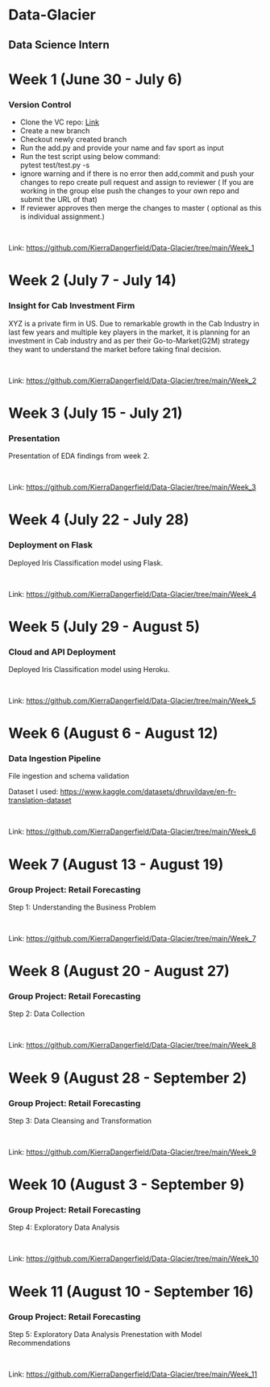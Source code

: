 # Data-Glacier


## Data Science Intern




# Week 1 (June 30 - July 6)

### <b>Version Control</b>
<ul>
    <li>Clone the VC repo: <a href="https://github.com/DataGlacier/VC" target="_blank" >Link</a> </li>
    <li>Create a new branch</li>
    <li>Checkout newly created branch</li>
    <li>Run the add.py and provide your name and fav sport as input</li>
    <li>Run the test script using below command: <br/>     
    pytest test/test.py -s</li>
    <li>ignore warning and if there is no error then add,commit and push your changes to repo
create pull request and assign to reviewer ( If you are working in the group else push the changes to your own repo and submit the URL of that)</li>
    <li>If reviewer approves then merge the changes to master ( optional as this is individual assignment.)</li>
</ul>

<br/>

Link: https://github.com/KierraDangerfield/Data-Glacier/tree/main/Week_1
    
# Week 2 (July 7 - July 14)

### <b>Insight for Cab Investment Firm</b>
XYZ is a private firm in US. Due to remarkable growth in the Cab Industry in last few years and multiple key players in the market, it is planning for an investment in Cab industry and as per their Go-to-Market(G2M) strategy they want to understand the market before taking final decision.

<br/>

Link: https://github.com/KierraDangerfield/Data-Glacier/tree/main/Week_2

# Week 3 (July 15 - July 21)

### <b>Presentation</b>
Presentation of EDA findings from week 2.

<br/>

Link: https://github.com/KierraDangerfield/Data-Glacier/tree/main/Week_3

# Week 4 (July 22 - July 28)

### <b>Deployment on Flask</b>
Deployed Iris Classification model using Flask.

<br/>

Link: https://github.com/KierraDangerfield/Data-Glacier/tree/main/Week_4

# Week 5 (July 29 - August 5)
### <b>Cloud and API Deployment</b>

Deployed Iris Classification model using Heroku.

<br/>

Link: https://github.com/KierraDangerfield/Data-Glacier/tree/main/Week_5

# Week 6 (August 6 - August 12)
### <b>Data Ingestion Pipeline</b>

File ingestion and schema validation

Dataset I used: https://www.kaggle.com/datasets/dhruvildave/en-fr-translation-dataset

<br/>

Link: https://github.com/KierraDangerfield/Data-Glacier/tree/main/Week_6

# Week 7 (August 13 - August 19)
### <b>Group Project: Retail Forecasting</b>

Step 1: Understanding the Business Problem

<br/>

Link: https://github.com/KierraDangerfield/Data-Glacier/tree/main/Week_7

# Week 8 (August 20 - August 27)
### <b>Group Project: Retail Forecasting</b>

Step 2: Data Collection

<br/>

Link: https://github.com/KierraDangerfield/Data-Glacier/tree/main/Week_8

# Week 9 (August 28 - September 2)
### <b>Group Project: Retail Forecasting</b>

Step 3: Data Cleansing and Transformation

<br/>

Link: https://github.com/KierraDangerfield/Data-Glacier/tree/main/Week_9

# Week 10 (August 3 - September 9)
### <b>Group Project: Retail Forecasting</b>

Step 4: Exploratory Data Analysis

<br/>

Link: https://github.com/KierraDangerfield/Data-Glacier/tree/main/Week_10

# Week 11 (August 10 - September 16)
### <b>Group Project: Retail Forecasting</b>

Step 5: Exploratory Data Analysis Prenestation with Model Recommendations

<br/>

Link: https://github.com/KierraDangerfield/Data-Glacier/tree/main/Week_11


